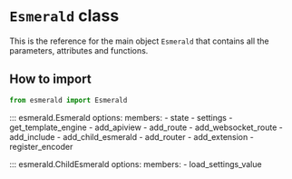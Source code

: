 # **`Esmerald`** class

This is the reference for the main object `Esmerald` that contains all the parameters,
attributes and functions.

## How to import

```python
from esmerald import Esmerald
```

::: esmerald.Esmerald
    options:
        members:
            - state
            - settings
            - get_template_engine
            - add_apiview
            - add_route
            - add_websocket_route
            - add_include
            - add_child_esmerald
            - add_router
            - add_extension
            - register_encoder

::: esmerald.ChildEsmerald
    options:
        members:
            - load_settings_value
